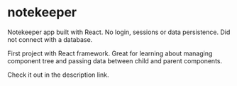 # notekeeper
Notekeeper app built with React. No login, sessions or data persistence. Did not connect with a database.


First project with React framework. Great for learning about managing component tree and passing data between child and parent components.

Check it out in the description link.
